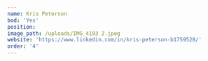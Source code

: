 ```yaml
---
name: Kris Peterson
bod: 'Yes'
position:
image_path: /uploads/IMG_4193 2.jpeg
website: 'https://www.linkedin.com/in/kris-peterson-b1759528/'
order: '4'
---
```


